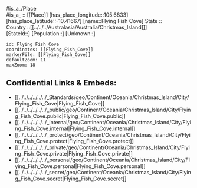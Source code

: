 ﻿---
location: [-10.41667,105.6833] 
mapzoom: [7,12] 
mapmarker: city 
type: City
tags:
- geo/City


SpocWebEntityId: 36736
isDeleted: false
confidential: public

---
#is_a_/Place  
#is_a_ :: [[Place]] 
[has_place_longitude::105.6833] 
[has_place_latitude::-10.41667] 
[name::Flying Fish Cove] 
State ::  
Country ::[[../../../Australasia/Australia/Christmas_Island]]]  
[StateId::] 
[Population::] 
[Unknown::] 


```leaflet
id: Flying Fish Cove
coordinates: [[Flying_Fish_Cove]] 
markerFile: [[Flying_Fish_Cove]] 
defaultZoom: 11 
maxZoom: 18
```


## Confidential Links & Embeds: 
- [[../../../../../../_Standards/geo/Continent/Oceania/Christmas_Island/City/Flying_Fish_Cove|Flying_Fish_Cove]] 
- [[../../../../../../_public/geo/Continent/Oceania/Christmas_Island/City/Flying_Fish_Cove.public|Flying_Fish_Cove.public]] 
- [[../../../../../../_internal/geo/Continent/Oceania/Christmas_Island/City/Flying_Fish_Cove.internal|Flying_Fish_Cove.internal]] 
- [[../../../../../../_protect/geo/Continent/Oceania/Christmas_Island/City/Flying_Fish_Cove.protect|Flying_Fish_Cove.protect]] 
- [[../../../../../../_private/geo/Continent/Oceania/Christmas_Island/City/Flying_Fish_Cove.private|Flying_Fish_Cove.private]] 
- [[../../../../../../_personal/geo/Continent/Oceania/Christmas_Island/City/Flying_Fish_Cove.personal|Flying_Fish_Cove.personal]] 
- [[../../../../../../_secret/geo/Continent/Oceania/Christmas_Island/City/Flying_Fish_Cove.secret|Flying_Fish_Cove.secret]] 
